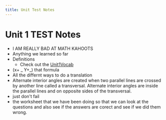 ```yaml
---
title: Unit Test Notes
---
```

# Unit 1 TEST Notes
- I AM REALLY BAD AT MATH KAHOOTS
- Anything we learned so far
- Definitions
	- Check out the [Unit1Vocab](Unit1/Unit1Vocab.md)
-  (x+ _ Y+_) that formula
-  All the differnt ways to do a translation
-  Alternate interior angles are created when two parallel lines are crossed by another line called a transversal. Alternate interior angles are inside the parallel lines and on opposite sides of the transversal.
-  just don't fail
-  the worksheet that we have been doing so that we can look at the questions and also see if the answers are corect and see if we did them wrong.
